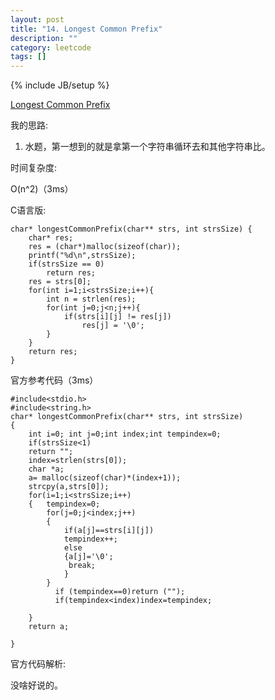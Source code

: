 ```yaml
---
layout: post
title: "14. Longest Common Prefix"
description: ""
category: leetcode
tags: []
---
```

{% include JB/setup %}


[Longest Common Prefix](https://leetcode.com/problems/longest-common-prefix/description/)

我的思路:

1. 水题，第一想到的就是拿第一个字符串循环去和其他字符串比。

时间复杂度:

O(n^2)（3ms）

C语言版:
```
char* longestCommonPrefix(char** strs, int strsSize) {
    char* res;
    res = (char*)malloc(sizeof(char));
    printf("%d\n",strsSize);
    if(strsSize == 0)
        return res;
    res = strs[0];
    for(int i=1;i<strsSize;i++){
        int n = strlen(res);
        for(int j=0;j<n;j++){
            if(strs[i][j] != res[j])
                res[j] = '\0';
        }
    }
    return res;
}
```

官方参考代码（3ms）
```
#include<stdio.h>
#include<string.h>
char* longestCommonPrefix(char** strs, int strsSize) 
{
    int i=0; int j=0;int index;int tempindex=0;
    if(strsSize<1)
    return "";
    index=strlen(strs[0]);
    char *a;
    a= malloc(sizeof(char)*(index+1));
    strcpy(a,strs[0]);
    for(i=1;i<strsSize;i++)
    {   tempindex=0;
        for(j=0;j<index;j++)
        { 
            if(a[j]==strs[i][j])
            tempindex++;
            else
            {a[j]='\0';
             break;
            }
        } 
          if (tempindex==0)return ("");
          if(tempindex<index)index=tempindex;
        
    }
    return a;
    
}
```
官方代码解析:

没啥好说的。


